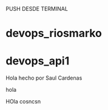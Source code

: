 
PUSH DESDE TERMINAL

# devops_riosmarko
# devops_api1

Hola hecho por Saul Cardenas

hola

HOla
cosncsn

